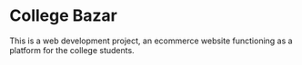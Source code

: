 # College Bazar
 This is a web development project, an ecommerce website functioning as a platform for the college students.

